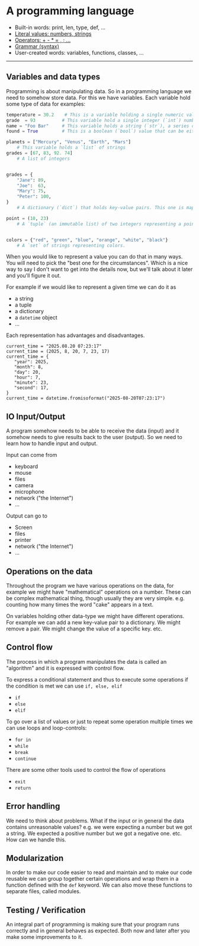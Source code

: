 # A programming language


* Built-in words: print, len, type, def, ...
* [Literal values: numbers, strings](https://en.wikipedia.org/wiki/Literal_(computer_programming))
* [Operators: + - * = , ; ...](https://en.wikipedia.org/wiki/Operator_(computer_programming))
* [Grammar (syntax)](https://en.wikipedia.org/wiki/Syntax_(programming_languages))
* User-created words: variables, functions, classes, ...

---

## Variables and data types

Programming is about manipulating data. So in a programming language we need to somehow store data. For this we have variables. Each variable hold some type of data for examples:

```python
temperature = 30.2    # This is a variable holding a single numeric value, more specifically a floating point number (`float`).
grade  = 93          # This variable hold a single integer (`int`) number
name = "Foo Bar"     # This variable holds a string (`str`), a series of characters.
found = True         # This is a boolean (`bool`) value that can be either `True` or `False`.

planets = ["Mercury", "Venus", "Earth", "Mars"]
    # This variable holds a `list` of strings
grades = [67, 83, 92. 74]
    # A list of integers


grades = {
    "Jane": 89,
    "Joe":  63,
    "Mary": 75,
    "Peter": 100,
}
    # A dictionary (`dict`) that holds key-value pairs. This one is mapping strings to integers.

point = (10, 23)
    # A `tuple` (an immutable list) of two integers representing a point.


colors = {"red", "green", "blue", "orange", "white", "black"}
    # A `set` of strings representing colors.
```

When you would like to represent a value you can do that in many ways. You will need to pick the "best one for the circumstances".
Which is a nice way to say I don't want to get into the details now, but we'll talk about it later and you'll figure it out.


For example if we would like to represent a given time we can do it as

* a string
* a tuple
* a dictionary
* a `datetime` object
* ...

Each representation has advantages and disadvantages.

```
current_time = "2025.08.20 07:23:17"
current_time = (2025, 8, 20, 7, 23, 17)
current_time = {
   "year": 2025,
   "month": 8,
   "day": 20,
   "hour": 7,
   "minute": 23,
   "second": 17,
}
current_time = datetime.fromisoformat("2025-08-20T07:23:17")
```

## IO Input/Output

A program somehow needs to be able to receive the data (input) and it somehow needs to give results back to the user (output).
So we need to learn how to handle input and output.

Input can come from
* keyboard
* mouse
* files
* camera
* microphone
* network ("the Internet")
* ...

Output can go to
* Screen
* files
* printer
* network ("the Internet")
* ...

## Operations on the data

Throughout the program we have various operations on the data, for example we might have "mathematical" operations on a number. These can be complex mathematical thing, though usually they are very simple. e.g. counting how many times the word "cake" appears in a text.

On variables holding other data-type we might have different operations. For example we can add a new key-value pair to a dictionary. We might remove a pair. We might change the value of a specific key. etc.


## Control flow

The process in which a program manipulates the data is called an "algorithm" and it is expressed with control flow.

To express a conditional statement and thus to execute some operations if the condition is met we can use `if, else, elif`

* `if`
* `else`
* `elif`

To go over a list of values or just to repeat some operation multiple times we can use loops and loop-controls:

* `for in`
* `while`
* `break`
* `continue`

There are some other tools used to control the flow of operations

* `exit`
* `return`

## Error handling

We need to think about problems. What if the input or in general the data contains unreasonable values? e.g. we were expecting a number but we got a string.
We expected a positive number but we got a negative one. etc. How can we handle this.


## Modularization

In order to make our code easier to read and maintain and to make our code reusable we can group together certain operations and wrap them in a function defined with the `def` keyword.
We can also move these functions to separate files, called modules.

## Testing / Verification

An integral part of programming is making sure that your program runs correctly and in general behaves as expected. Both now and later after you make some improvements to it.




